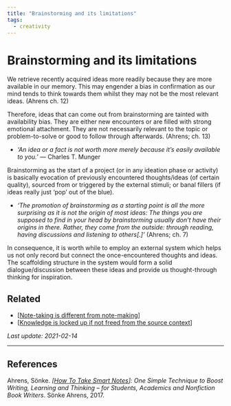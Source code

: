 ```yaml
---
title: "Brainstorming and its limitations"
tags:
  - creativity
---
```


# Brainstorming and its limitations

We retrieve recently acquired ideas more readily because they are more available in our memory. This may engender a bias in confirmation as our mind tends to think towards them whilst they may not be the most relevant ideas. (Ahrens ch. 12)

Therefore, ideas that can come out from brainstorming are tainted with availability bias. They are either new encounters or are filled with strong emotional attachment. They are not necessarily relevant to the topic or problem-to-solve or good to follow through afterwards. (Ahrens; ch. 13)

  - *‘An idea or a fact is not worth more merely because it’s easily available to you.’* — Charles T. Munger

Brainstorming as the start of a project (or in any ideation phase or activity) is basically evocation of previously encountered thoughts/ideas (of certain quality), sourced from or triggered by the external stimuli; or banal fillers (if ideas really just ‘pop’ out of the blue).

  - *‘The promotion of brainstorming as a starting point is all the more surprising as it is not the origin of most ideas: The things you are supposed to find in your head by brainstorming usually don’t have their origins in there. Rather, they come from the outside: through reading, having discussions and listening to others[.]’* (Ahrens; ch. 7)

In consequence, it is worth while to employ an external system which helps us not only record but connect the once-encountered thoughts and ideas. The scaffolding structure in the system would form a solid dialogue/discussion between these ideas and provide us thought-through thinking for inspiration.

## Related

- [[Note-taking is different from note-making]]
- [[Knowledge is locked up if not freed from the source context]]

*Last update: 2021-02-14*

---

## References

Ahrens, Sönke. _[[How To Take Smart Notes]]: One Simple Technique to Boost Writing, Learning and Thinking – for Students, Academics and Nonfiction Book Writers_. Sönke Ahrens, 2017.

[//begin]: # "Autogenerated link references for markdown compatibility"
[Note-taking is different from note-making]: Note-taking-is-different-from-note-making "Note-taking is different from note-making"
[Knowledge is locked up if not freed from the source context]: Knowledge-is-locked-up-if-not-freed-from-the-source-context "Knowledge is locked up if not freed from the source context"
[How To Take Smart Notes]: How-To-Take-Smart-Notes "How To Take Smart Notes"
[//end]: # "Autogenerated link references"